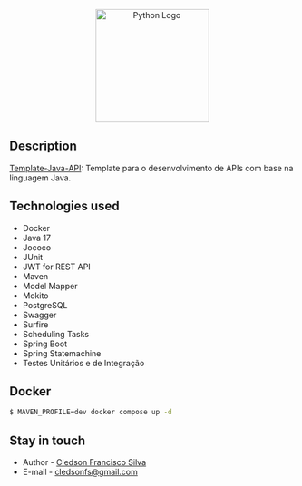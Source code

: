 <p align="center">
  <a href="https://www.java.com/pt-BR/" target="blank"><img src="https://upload.wikimedia.org/wikipedia/pt/3/30/Java_programming_language_logo.svg" width="200" alt="Python Logo" /></a>
</p>

## Description

[Template-Java-API](https://github.com/cledsonfs-cmd/Template-Java-API): Template para o desenvolvimento de APIs com base na linguagem Java.

## Technologies used
* Docker
* Java 17
* Jococo
* JUnit
* JWT for REST API
* Maven
* Model Mapper
* Mokito
* PostgreSQL
* Swagger
* Surfire
* Scheduling Tasks
* Spring Boot
* Spring Statemachine
* Testes Unitários e de Integração

## Docker

```bash
$ MAVEN_PROFILE=dev docker compose up -d
```
## Stay in touch

- Author - [Cledson Francisco Silva](https://www.linkedin.com/in/cledson-francisco-silva-32737a2a/)
- E-mail - [cledsonfs@gmail.com](mailto:cledsonfs@gmail.com)
